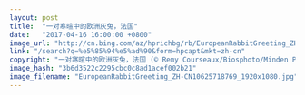 ```yaml
---
layout: post
title:  "一对寒暄中的欧洲灰兔，法国"
date:   "2017-04-16 16:00:00 +0800"
image_url: "http://cn.bing.com/az/hprichbg/rb/EuropeanRabbitGreeting_ZH-CN10625718769_1920x1080.jpg"
link: "/search?q=%e5%85%94%e5%ad%90&form=hpcapt&mkt=zh-cn"
copyright: "一对寒暄中的欧洲灰兔，法国 (© Remy Courseaux/Biosphoto/Minden Pictures)"
image_hash: "3b6d3522c2295cbc0c8ad1acef002b21"
image_filename: "EuropeanRabbitGreeting_ZH-CN10625718769_1920x1080.jpg"
---
```

